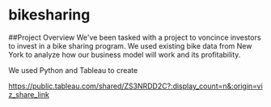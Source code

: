 # bikesharing
##Project Overview
We've been tasked with a project to voncince investors to invest in a bike sharing program. We used existing bike data from New York to analyze how our business model will work and its profitability. 

We used Python and Tableau to create 

https://public.tableau.com/shared/ZS3NRDD2C?:display_count=n&:origin=viz_share_link
